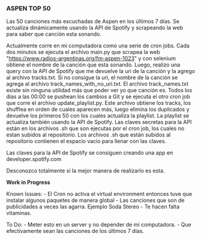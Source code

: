 ### ASPEN TOP 50

Las 50 canciones más escuchadas de Aspen en los últimos 7 días. Se actualiza dinámicamente usando la API de Spotify y scrapeando la web para saber que canción esta sonando.

Actualmente corre en mi computadora como una serie de cron jobs. Cada dos minutos se ejecuta el archivo main.py que scrapea la web "https://www.radios-argentinas.org/fm-aspen-1023" y con selenium obtiene el nombre de la canción que esta sonando. Luego, realizo una query con la API de Spotify que me devuelve la uri de la canción y la agrego al archivo tracks.txt. Si no consigue la uri, el nombre de la canción se agrega al archivo track_names_with_no_uri.txt. El archivo track_names.txt existe sin ninguna utilidad más que poder ver yo que canción es. Todos los días a las 00:00 se pushean los cambios a Git y se ejecuta el otro cron job que corre el archivo update_playlist.py. Este archivo obtiene los tracks, los shufflea en orden de cuales aparecen más, luego elimina los duplicados y devuelve los primeros 50 con los cuales actualiza la playlist. La playlist se actualiza también usando la API de Spotify. Las claves secretas para la API están en los archivos .sh que son ejecutas por el cron job, los cuales no estan subidos al repositorio. Los archivos .sh que están subidos al repositorio contienen el espacio vacío para llenar con las claves.

Las claves para la API de Spotify se consiguen creando una app en developer.spotify.com

Desconozco totalmente si la mejor manera de realizarlo es esta.

**Work in Progress**

Known Issues:
    - El Cron no activa el virtual environment entonces tuve que instalar algunos paquetes de manera global
    - Las canciones que son de publicidades a veces las agarra. Ejemplo Soda Stereo - Te hacen falta vitaminas.

To Do:
    - Meter esto en un server y no depender de mi computadora.
    - Que efectivamente sean las canciones de los últimos 7 días.